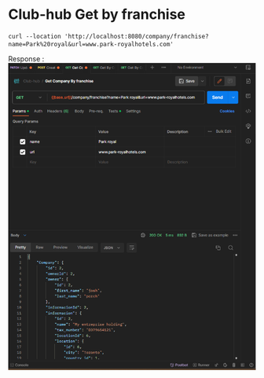 # Club-hub Get by franchise

```
curl --location 'http://localhost:8080/company/franchise?name=Park%20royal&url=www.park-royalhotels.com'
```

Response :
    ![Alt text](franchise.png)
